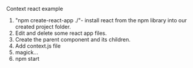 Context react example

1. "npm create-react-app ./"- install react from the npm library into our created project folder.
2. Edit and delete some react app files.
3. Create the parent component and its children.
4. Add context.js file
5. magick...
6. npm start